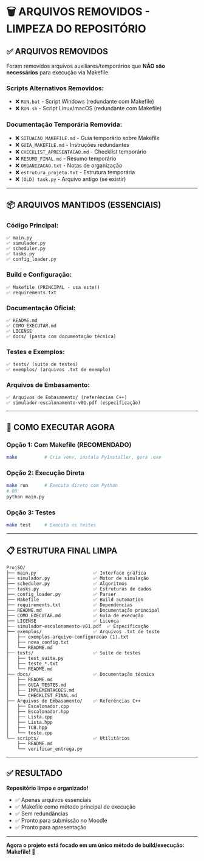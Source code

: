 # 🗑️ ARQUIVOS REMOVIDOS - LIMPEZA DO REPOSITÓRIO

## ✅ **ARQUIVOS REMOVIDOS**

Foram removidos arquivos auxiliares/temporários que **NÃO são necessários** para execução via Makefile:

### **Scripts Alternativos Removidos:**
- ❌ `RUN.bat` - Script Windows (redundante com Makefile)
- ❌ `RUN.sh` - Script Linux/macOS (redundante com Makefile)

### **Documentação Temporária Removida:**
- ❌ `SITUACAO_MAKEFILE.md` - Guia temporário sobre Makefile
- ❌ `GUIA_MAKEFILE.md` - Instruções redundantes
- ❌ `CHECKLIST_APRESENTACAO.md` - Checklist temporário
- ❌ `RESUMO_FINAL.md` - Resumo temporário
- ❌ `ORGANIZACAO.txt` - Notas de organização
- ❌ `estrutura_projeto.txt` - Estrutura temporária
- ❌ `[OLD] task.py` - Arquivo antigo (se existir)

---

## 📦 **ARQUIVOS MANTIDOS (ESSENCIAIS)**

### **Código Principal:**
```
✅ main.py
✅ simulador.py
✅ scheduler.py
✅ tasks.py
✅ config_loader.py
```

### **Build e Configuração:**
```
✅ Makefile (PRINCIPAL - usa este!)
✅ requirements.txt
```

### **Documentação Oficial:**
```
✅ README.md
✅ COMO_EXECUTAR.md
✅ LICENSE
✅ docs/ (pasta com documentação técnica)
```

### **Testes e Exemplos:**
```
✅ tests/ (suite de testes)
✅ exemplos/ (arquivos .txt de exemplo)
```

### **Arquivos de Embasamento:**
```
✅ Arquivos de Embasamento/ (referências C++)
✅ simulador-escalonamento-v01.pdf (especificação)
```

---

## 🚀 **COMO EXECUTAR AGORA**

### **Opção 1: Com Makefile (RECOMENDADO)**
```bash
make          # Cria venv, instala PyInstaller, gera .exe
```

### **Opção 2: Execução Direta**
```bash
make run      # Executa direto com Python
# OU
python main.py
```

### **Opção 3: Testes**
```bash
make test     # Executa os testes
```

---

## 📋 **ESTRUTURA FINAL LIMPA**

```
ProjSO/
├── main.py                     ✅ Interface gráfica
├── simulador.py                ✅ Motor de simulação
├── scheduler.py                ✅ Algoritmos
├── tasks.py                    ✅ Estruturas de dados
├── config_loader.py            ✅ Parser
├── Makefile                    ✅ Build automation
├── requirements.txt            ✅ Dependências
├── README.md                   ✅ Documentação principal
├── COMO_EXECUTAR.md            ✅ Guia de execução
├── LICENSE                     ✅ Licença
├── simulador-escalonamento-v01.pdf  ✅ Especificação
├── exemplos/                   ✅ Arquivos .txt de teste
│   ├── exemplos-arquivo-configuracao (1).txt
│   ├── nova_config.txt
│   └── README.md
├── tests/                      ✅ Suite de testes
│   ├── test_suite.py
│   ├── teste_*.txt
│   └── README.md
├── docs/                       ✅ Documentação técnica
│   ├── README.md
│   ├── GUIA_TESTES.md
│   ├── IMPLEMENTACOES.md
│   └── CHECKLIST_FINAL.md
├── Arquivos de Embasamento/    ✅ Referências C++
│   ├── Escalonador.cpp
│   ├── Escalonador.hpp
│   ├── Lista.cpp
│   ├── Lista.hpp
│   ├── TCB.hpp
│   └── teste.cpp
└── scripts/                    ✅ Utilitários
    ├── README.md
    └── verificar_entrega.py
```

---

## ✅ **RESULTADO**

**Repositório limpo e organizado!**

- ✅ Apenas arquivos essenciais
- ✅ Makefile como método principal de execução
- ✅ Sem redundâncias
- ✅ Pronto para submissão no Moodle
- ✅ Pronto para apresentação

---

**Agora o projeto está focado em um único método de build/execução: Makefile! 🎯**
